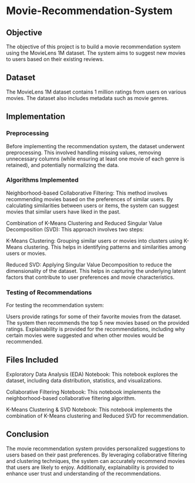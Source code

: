 # Movie-Recommendation-System

## Objective
The objective of this project is to build a movie recommendation system using the MovieLens 1M dataset. The system aims to suggest new movies to users based on their existing reviews.

## Dataset
The MovieLens 1M dataset contains 1 million ratings from users on various movies. The dataset also includes metadata such as movie genres.

## Implementation
### Preprocessing
Before implementing the recommendation system, the dataset underwent preprocessing. This involved handling missing values, removing unnecessary columns (while ensuring at least one movie of each genre is retained), and potentially normalizing the data.

### Algorithms Implemented
Neighborhood-based Collaborative Filtering: This method involves recommending movies based on the preferences of similar users. By calculating similarities between users or items, the system can suggest movies that similar users have liked in the past.

Combination of K-Means Clustering and Reduced Singular Value Decomposition (SVD): This approach involves two steps:

K-Means Clustering: Grouping similar users or movies into clusters using K-Means clustering. This helps in identifying patterns and similarities among users or movies.

Reduced SVD: Applying Singular Value Decomposition to reduce the dimensionality of the dataset. This helps in capturing the underlying latent factors that contribute to user preferences and movie characteristics.

### Testing of Recommendations
For testing the recommendation system:

Users provide ratings for some of their favorite movies from the dataset.
The system then recommends the top 5 new movies based on the provided ratings.
Explainability is provided for the recommendations, including why certain movies were suggested and when other movies would be recommended.

## Files Included
Exploratory Data Analysis (EDA) Notebook: This notebook explores the dataset, including data distribution, statistics, and visualizations.

Collaborative Filtering Notebook: This notebook implements the neighborhood-based collaborative filtering algorithm.

K-Means Clustering & SVD Notebook: This notebook implements the combination of K-Means clustering and Reduced SVD for recommendation.

## Conclusion
The movie recommendation system provides personalized suggestions to users based on their past preferences. By leveraging collaborative filtering and clustering techniques, the system can accurately recommend movies that users are likely to enjoy. Additionally, explainability is provided to enhance user trust and understanding of the recommendations.
